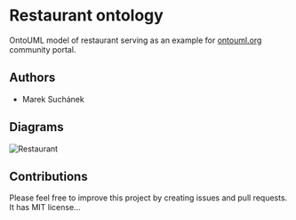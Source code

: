 # Restaurant ontology 

OntoUML model of restaurant serving as an example for [ontouml.org](https:/ontouml.org) community portal.

## Authors

- Marek Suchánek

## Diagrams

![Restaurant](https://raw.github.com/MarekSuchanek/OntoRestaurant/master/diagrams/restaurant.png)

## Contributions

Please feel free to improve this project by creating issues and pull requests. It has MIT license...

